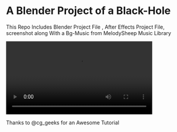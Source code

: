 # A Blender Project of a Black-Hole

<p>This Repo Includes Blender Project File , After Effects Project File, screenshot along With a Bg-Music from MelodySheep Music Library</p>

<video width="400" controls>
  <source src="Black-Hole.mp4" type="video/mp4">
  Your browser does not support HTML video.
</video>

<p>Thanks to @cg_geeks for an Awesome Tutorial</p>

